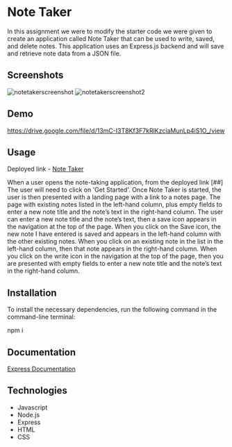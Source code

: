 
# Note Taker

In this assignment we were to modify the starter code we were given to create an application called Note Taker that can be used to write, saved, and delete notes.  This application uses an Express.js backend and will save and retrieve note data from a JSON file.
## Screenshots

![notetakerscreenshot](https://user-images.githubusercontent.com/70594281/184241893-03390062-1b5a-4230-8e3d-4dea569f216d.png)
![notetakerscreenshot2](https://user-images.githubusercontent.com/70594281/184242207-5edd0ce3-9c6f-4fda-9be5-ca2b225f6118.png)


## Demo

https://drive.google.com/file/d/13mC-I3T8Kf3F7kRlKzciaMunLp4iS1O_/view
## Usage

Deployed link - [Note Taker ](https://note-taker-express-2022.herokuapp.com/)

When a user opens the note-taking application, from the deployed link [##]
The user will need to click on 'Get Started'. 
Once Note Taker is started, the user is then presented with a landing page with a link to a notes page. 
The page with existing notes listed in the left-hand column, plus empty fields to enter a new note title and the note’s text in the right-hand column.
The user can enter a new note title and the note’s text, then a save icon appears in the navigation at the top of the page.
When you click on the Save icon, the new note I have entered is saved and appears in the left-hand column with the other existing notes.
When you click on an existing note in the list in the left-hand column, then that note appears in the right-hand column.
When you click on the write icon in the navigation at the top of the page, then you are presented with empty fields to enter a new note title and the note’s text in the right-hand column.



## Installation

To install the necessary dependencies, run the following command in the command-line terminal:

npm i

    
## Documentation

[Express Documentation](https://www.npmjs.com/package/express)


## Technologies

- Javascript
- Node.js
- Express
- HTML
- CSS

